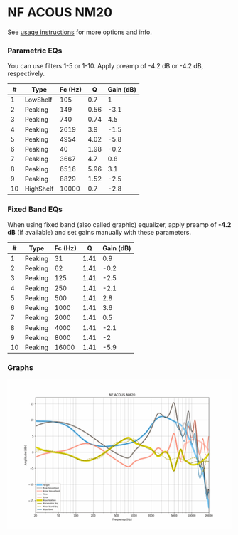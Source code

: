 # NF ACOUS NM20
See [usage instructions](https://github.com/jaakkopasanen/AutoEq#usage) for more options and info.

### Parametric EQs
You can use filters 1-5 or 1-10. Apply preamp of -4.2 dB or -4.2 dB, respectively.

|   # | Type      |   Fc (Hz) |    Q |   Gain (dB) |
|-----|-----------|-----------|------|-------------|
|   1 | LowShelf  |       105 | 0.7  |         1   |
|   2 | Peaking   |       149 | 0.56 |        -3.1 |
|   3 | Peaking   |       740 | 0.74 |         4.5 |
|   4 | Peaking   |      2619 | 3.9  |        -1.5 |
|   5 | Peaking   |      4954 | 4.02 |        -5.8 |
|   6 | Peaking   |        40 | 1.98 |        -0.2 |
|   7 | Peaking   |      3667 | 4.7  |         0.8 |
|   8 | Peaking   |      6516 | 5.96 |         3.1 |
|   9 | Peaking   |      8829 | 1.52 |        -2.5 |
|  10 | HighShelf |     10000 | 0.7  |        -2.8 |

### Fixed Band EQs
When using fixed band (also called graphic) equalizer, apply preamp of **-4.2 dB** (if available) and set gains manually with these parameters.

|   # | Type    |   Fc (Hz) |    Q |   Gain (dB) |
|-----|---------|-----------|------|-------------|
|   1 | Peaking |        31 | 1.41 |         0.9 |
|   2 | Peaking |        62 | 1.41 |        -0.2 |
|   3 | Peaking |       125 | 1.41 |        -2.5 |
|   4 | Peaking |       250 | 1.41 |        -2.1 |
|   5 | Peaking |       500 | 1.41 |         2.8 |
|   6 | Peaking |      1000 | 1.41 |         3.6 |
|   7 | Peaking |      2000 | 1.41 |         0.5 |
|   8 | Peaking |      4000 | 1.41 |        -2.1 |
|   9 | Peaking |      8000 | 1.41 |        -2   |
|  10 | Peaking |     16000 | 1.41 |        -5.9 |

### Graphs
![](./NF%20ACOUS%20NM20.png)
